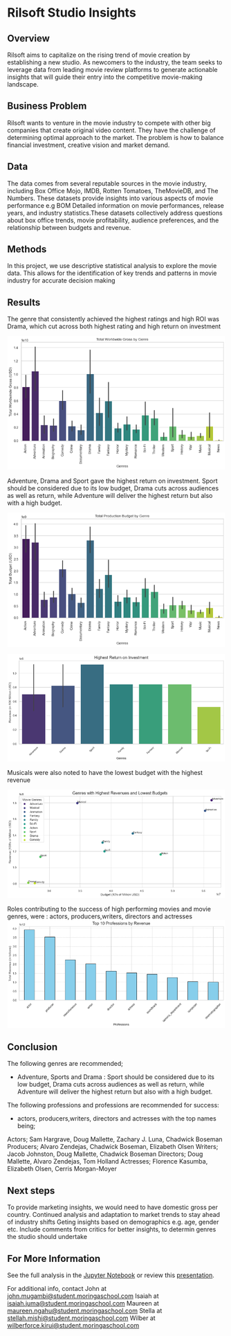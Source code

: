 # Rilsoft Studio Insights

## Overview
Rilsoft aims to capitalize on the rising trend of movie creation by establishing a new studio. As newcomers to the industry, the team seeks to leverage data from leading movie review platforms to generate actionable insights that will guide their entry into the competitive movie-making landscape.

## Business Problem
Rilsoft wants to venture in the movie industry to compete with other big companies that create original video content. They have the challenge of determining optimal approach to the market. The problem is how to balance financial investment, creative vision and market demand.

## Data
The data comes from several reputable sources in the movie industry, including Box Office Mojo, IMDB, Rotten Tomatoes, TheMovieDB, and The Numbers. These datasets provide insights into various aspects of movie performance e.g BOM Detailed information on movie performances, release years, and industry statistics.These datasets collectively address questions about box office trends, movie profitability, audience preferences, and the relationship between budgets and revenue.

## Methods
In this project, we use descriptive statistical analysis to explore the movie data. This allows for the identification of key trends and patterns in movie industry for accurate decision making

## Results
The genre that consistently achieved the highest ratings and high ROI was Drama, which cut across both highest rating and high return on investment

![wordwidegrossgenre](./images/wordwidegrossgenre.png)

Adventure, Drama and Sport gave the highest return on investment. Sport should be considered due to its low budget, Drama cuts across audiences as well as return, while Adventure will deliver the highest return but also with a high budget. 

![productiongenre](./images/productiongenre.png)

![roi](./images/roi.png)

Musicals were also noted to have the lowest budget with the highest revenue

![highrenueuelowbudget](./images/highrenueuelowbudget.png)

Roles contributing to the success of high performing movies and movie genres, were : actors, producers,writers, directors and actresses
![profrevenue](./images/profrevenue.png)


## Conclusion
The following genres are recommended;
- Adventure, Sports and Drama : Sport should be considered due to its low budget, Drama cuts across audiences as well as return, while Adventure will deliver the highest return but also with a high budget.

The following professions and professions are recommended for success:
 - actors, producers,writers, directors and actresses with the top names being;

  Actors; Sam Hargrave, Doug Mallette, Zachary J. Luna, Chadwick Boseman
  Producers; Alvaro Zendejas, Chadwick Boseman, Elizabeth Olsen
  Writers; Jacob Johnston, Doug Mallette, Chadwick Boseman
  Directors; Doug Mallette, Alvaro Zendejas, Tom Holland
  Actresses; Florence Kasumba, Elizabeth Olsen, Cerris Morgan-Moyer

## Next steps
To provide marketing insights, we would need to have domestic gross per country.
Continued analysis and adaptation to market trends to stay ahead of industry shifts
Geting insights based on demographics e.g. age, gender etc.
Include comments from critics for better insights, to determin genres the studio should undertake

## For More Information
See the full analysis in the [Jupyter Notebook](./index.ipynb) or review this [presentation](./RilsoftStudioInsights.pdf).

For additional info, contact 
John at [john.mugambi@student.moringaschool.com](mailto:john.mugambi@student.moringaschool.com)
Isaiah at [isaiah.juma@student.moringaschool.com](mailto:isaiah.juma@student.moringaschool.com)
Maureen at [maureen.ngahu@student.moringaschool.com](mailto:maureen.ngahu@student.moringaschool.com)
Stella at [stellah.mishi@student.moringaschool.com](mailto:stellah.mish@student.moringaschool.com)
Wilber at [wilberforce.kirui@student.moringaschool.com](mailto:wilberforce.kirui@student.moringaschool.com)

